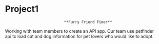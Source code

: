 # Project1
                               **Furry Friend Finer**
Working with team members to create an API app. Our team use petfinder api to load cat and dog information for pet lovers who would like to
adopt. 
